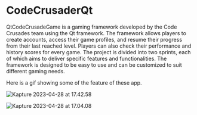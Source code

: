 # CodeCrusaderQt
QtCodeCrusadeGame is a gaming framework developed by the Code Crusades team using the Qt framework. The framework allows players to create accounts, access their game profiles, and resume their progress from their last reached level. Players can also check their performance and history scores for every game. The project is divided into two sprints, each of which aims to deliver specific features and functionalities. The framework is designed to be easy to use and can be customized to suit different gaming needs.





Here is a gif showing some of the feature of these app. 

![Kapture 2023-04-28 at 17.42.58](README/signupgif.png)



![Kapture 2023-04-28 at 17.04.08](README/playAsGues.png)





